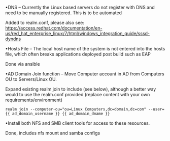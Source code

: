 •DNS – Currently the Linux based servers do not register with DNS and need to be manually registered. This is to be automated

Added to realm.conf, please also see:
https://access.redhat.com/documentation/en-us/red_hat_enterprise_linux/7/html/windows_integration_guide/sssd-dyndns

•Hosts File – The local host name of the system is not entered into the hosts file,
which often breaks applications deployed post build such as EAP

Done via ansible

•AD Domain Join function – Move Computer account in AD from Computers OU to Servers/Linux OU.

Expand existing realm join to include (see below), although a better way would
to use the realm.conf provided (replace content with your own requirements/environment)

```
realm join --computer-ou="ou=Linux Computers,dc=domain,dc=com" --user={{ ad_domain_username }} {{ ad_domain_dname }}
```

•Install both NFS and SMB client tools for access to these resources.

Done, includes nfs mount and samba configs
